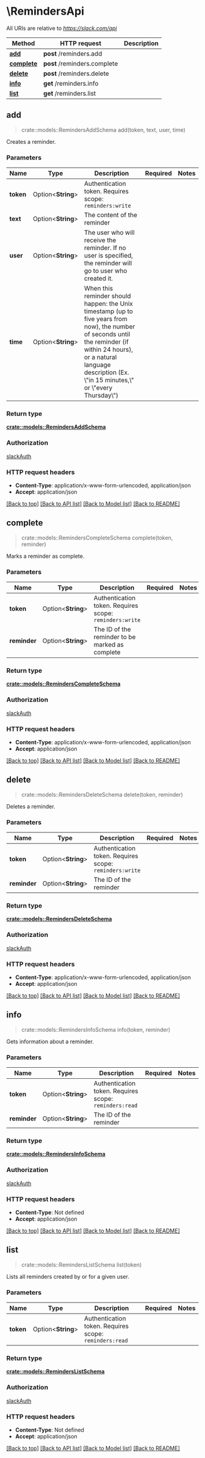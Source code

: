 # \RemindersApi

All URIs are relative to *https://slack.com/api*

Method | HTTP request | Description
------------- | ------------- | -------------
[**add**](RemindersApi.md#add) | **post** /reminders.add | 
[**complete**](RemindersApi.md#complete) | **post** /reminders.complete | 
[**delete**](RemindersApi.md#delete) | **post** /reminders.delete | 
[**info**](RemindersApi.md#info) | **get** /reminders.info | 
[**list**](RemindersApi.md#list) | **get** /reminders.list | 



## add

> crate::models::RemindersAddSchema add(token, text, user, time)


Creates a reminder.

### Parameters


Name | Type | Description  | Required | Notes
------------- | ------------- | ------------- | ------------- | -------------
**token** | Option<**String**> | Authentication token. Requires scope: `reminders:write` |  |
**text** | Option<**String**> | The content of the reminder |  |
**user** | Option<**String**> | The user who will receive the reminder. If no user is specified, the reminder will go to user who created it. |  |
**time** | Option<**String**> | When this reminder should happen: the Unix timestamp (up to five years from now), the number of seconds until the reminder (if within 24 hours), or a natural language description (Ex. \\\"in 15 minutes,\\\" or \\\"every Thursday\\\") |  |

### Return type

[**crate::models::RemindersAddSchema**](reminders_add_schema.md)

### Authorization

[slackAuth](../README.md#slackAuth)

### HTTP request headers

- **Content-Type**: application/x-www-form-urlencoded, application/json
- **Accept**: application/json

[[Back to top]](#) [[Back to API list]](../README.md#documentation-for-api-endpoints) [[Back to Model list]](../README.md#documentation-for-models) [[Back to README]](../README.md)


## complete

> crate::models::RemindersCompleteSchema complete(token, reminder)


Marks a reminder as complete.

### Parameters


Name | Type | Description  | Required | Notes
------------- | ------------- | ------------- | ------------- | -------------
**token** | Option<**String**> | Authentication token. Requires scope: `reminders:write` |  |
**reminder** | Option<**String**> | The ID of the reminder to be marked as complete |  |

### Return type

[**crate::models::RemindersCompleteSchema**](reminders_complete_schema.md)

### Authorization

[slackAuth](../README.md#slackAuth)

### HTTP request headers

- **Content-Type**: application/x-www-form-urlencoded, application/json
- **Accept**: application/json

[[Back to top]](#) [[Back to API list]](../README.md#documentation-for-api-endpoints) [[Back to Model list]](../README.md#documentation-for-models) [[Back to README]](../README.md)


## delete

> crate::models::RemindersDeleteSchema delete(token, reminder)


Deletes a reminder.

### Parameters


Name | Type | Description  | Required | Notes
------------- | ------------- | ------------- | ------------- | -------------
**token** | Option<**String**> | Authentication token. Requires scope: `reminders:write` |  |
**reminder** | Option<**String**> | The ID of the reminder |  |

### Return type

[**crate::models::RemindersDeleteSchema**](reminders_delete_schema.md)

### Authorization

[slackAuth](../README.md#slackAuth)

### HTTP request headers

- **Content-Type**: application/x-www-form-urlencoded, application/json
- **Accept**: application/json

[[Back to top]](#) [[Back to API list]](../README.md#documentation-for-api-endpoints) [[Back to Model list]](../README.md#documentation-for-models) [[Back to README]](../README.md)


## info

> crate::models::RemindersInfoSchema info(token, reminder)


Gets information about a reminder.

### Parameters


Name | Type | Description  | Required | Notes
------------- | ------------- | ------------- | ------------- | -------------
**token** | Option<**String**> | Authentication token. Requires scope: `reminders:read` |  |
**reminder** | Option<**String**> | The ID of the reminder |  |

### Return type

[**crate::models::RemindersInfoSchema**](reminders_info_schema.md)

### Authorization

[slackAuth](../README.md#slackAuth)

### HTTP request headers

- **Content-Type**: Not defined
- **Accept**: application/json

[[Back to top]](#) [[Back to API list]](../README.md#documentation-for-api-endpoints) [[Back to Model list]](../README.md#documentation-for-models) [[Back to README]](../README.md)


## list

> crate::models::RemindersListSchema list(token)


Lists all reminders created by or for a given user.

### Parameters


Name | Type | Description  | Required | Notes
------------- | ------------- | ------------- | ------------- | -------------
**token** | Option<**String**> | Authentication token. Requires scope: `reminders:read` |  |

### Return type

[**crate::models::RemindersListSchema**](reminders_list_schema.md)

### Authorization

[slackAuth](../README.md#slackAuth)

### HTTP request headers

- **Content-Type**: Not defined
- **Accept**: application/json

[[Back to top]](#) [[Back to API list]](../README.md#documentation-for-api-endpoints) [[Back to Model list]](../README.md#documentation-for-models) [[Back to README]](../README.md)

